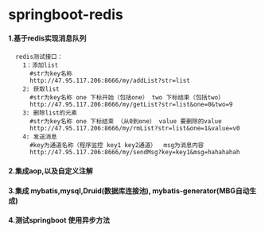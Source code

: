 # springboot-redis

#### 1.基于redis实现消息队列

```
  redis测试接口：
    1：添加list
      #str为key名称
      http://47.95.117.206:8666/my/addList?str=list   
    2: 获取list
      #str为key名称 one 下标开始（包括one） two 下标结束（包括two）
      http://47.95.117.206:8666/my/getList?str=list&one=0&two=9   
    3: 删除list的元素
      #str为key名称 one 下标结束 （从0到one） value 要删除的value
      http://47.95.117.206:8666/my/rmList?str=list&one=1&value=v0  
    4: 发送消息
      #key为通道名称（程序监控 key1 key2通道）  msg为消息内容
      http://47.95.117.206:8666/my/sendMsg?key=key1&msg=hahahahah
```

#### 2.集成aop,以及自定义注解
#### 3.集成 mybatis,mysql,Druid(数据库连接池), mybatis-generator(MBG自动生成)
#### 4.测试springboot 使用异步方法


